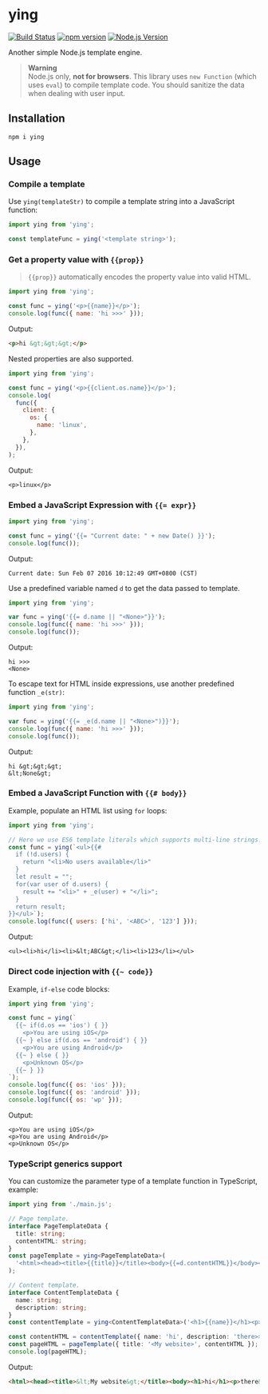 # ying

[![Build Status](https://github.com/mgenware/ying/workflows/Build/badge.svg)](https://github.com/mgenware/ying/actions)
[![npm version](https://img.shields.io/npm/v/ying.svg?style=flat-square)](https://npmjs.com/package/ying)
[![Node.js Version](http://img.shields.io/node/v/ying.svg?style=flat-square)](https://nodejs.org/en/)

Another simple Node.js template engine.

> **Warning**  
> Node.js only, **not for browsers**. This library uses `new Function` (which uses `eval`) to compile template code. You should sanitize the data when dealing with user input.

## Installation

```
npm i ying
```

## Usage

### Compile a template

Use `ying(templateStr)` to compile a template string into a JavaScript function:

```js
import ying from 'ying';

const templateFunc = ying('<template string>');
```

### Get a property value with `{{prop}}`

> `{{prop}}` automatically encodes the property value into valid HTML.

```js
import ying from 'ying';

const func = ying('<p>{{name}}</p>');
console.log(func({ name: 'hi >>>' }));
```

Output:

```html
<p>hi &gt;&gt;&gt;</p>
```

Nested properties are also supported.

```js
import ying from 'ying';

const func = ying('<p>{{client.os.name}}</p>');
console.log(
  func({
    client: {
      os: {
        name: 'linux',
      },
    },
  }),
);
```

Output:

```
<p>linux</p>
```

### Embed a JavaScript Expression with `{{= expr}}`

```js
import ying from 'ying';

const func = ying('{{= "Current date: " + new Date() }}');
console.log(func());
```

Output:

```
Current date: Sun Feb 07 2016 10:12:49 GMT+0800 (CST)
```

Use a predefined variable named `d` to get the data passed to template.

```js
import ying from 'ying';

var func = ying('{{= d.name || "<None>"}}');
console.log(func({ name: 'hi >>>' }));
console.log(func());
```

Output:

```
hi >>>
<None>
```

To escape text for HTML inside expressions, use another predefined function `_e(str)`:

```js
import ying from 'ying';

var func = ying('{{= _e(d.name || "<None>")}}');
console.log(func({ name: 'hi >>>' }));
console.log(func());
```

Output:

```
hi &gt;&gt;&gt;
&lt;None&gt;
```

### Embed a JavaScript Function with `{{# body}}`

Example, populate an HTML list using `for` loops:

```js
import ying from 'ying';

// Here we use ES6 template literals which supports multi-line strings.
const func = ying(`<ul>{{#
  if (!d.users) {
    return "<li>No users available</li>"
  }
  let result = "";
  for(var user of d.users) {
    result += "<li>" + _e(user) + "</li>";
  }
  return result;
}}</ul>`);
console.log(func({ users: ['hi', '<ABC>', '123'] }));
```

Output:

```
<ul><li>hi</li><li>&lt;ABC&gt;</li><li>123</li></ul>
```

### Direct code injection with `{{~ code}}`

Example, `if-else` code blocks:

```js
import ying from 'ying';

const func = ying(`
  {{~ if(d.os == 'ios') { }}
    <p>You are using iOS</p>
  {{~ } else if(d.os == 'android') { }}
    <p>You are using Android</p>
  {{~ } else { }}
    <p>Unknown OS</p>
  {{~ } }}
`);
console.log(func({ os: 'ios' }));
console.log(func({ os: 'android' }));
console.log(func({ os: 'wp' }));
```

Output:

```
<p>You are using iOS</p>
<p>You are using Android</p>
<p>Unknown OS</p>
```

### TypeScript generics support

You can customize the parameter type of a template function in TypeScript, example:

```ts
import ying from './main.js';

// Page template.
interface PageTemplateData {
  title: string;
  contentHTML: string;
}
const pageTemplate = ying<PageTemplateData>(
  '<html><head><title>{{title}}</title><body>{{=d.contentHTML}}</body></html>',
);

// Content template.
interface ContentTemplateData {
  name: string;
  description: string;
}
const contentTemplate = ying<ContentTemplateData>('<h1>{{name}}</h1><p>{{description}}</p>');

const contentHTML = contentTemplate({ name: 'hi', description: 'there>>' });
const pageHTML = pageTemplate({ title: '<My website>', contentHTML });
console.log(pageHTML);
```

Output:

```html
<html><head><title>&lt;My website&gt;</title><body><h1>hi</h1><p>there&gt;&gt;</p></body></html>
```
